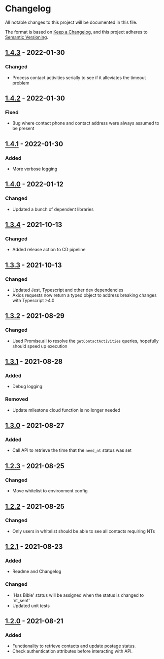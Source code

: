 # Changelog
All notable changes to this project will be documented in this file.

The format is based on [Keep a Changelog](https://keepachangelog.com/en/1.0.0/),
and this project adheres to [Semantic Versioning](https://semver.org/spec/v2.0.0.html).

## [1.4.3] - 2022-01-30

### Changed
- Process contact activities serially to see if it alleviates the timeout problem

## [1.4.2] - 2022-01-30

### Fixed
- Bug where contact phone and contact address were always assumed to be present

## [1.4.1] - 2022-01-30

### Added
- More verbose logging

## [1.4.0] - 2022-01-12

### Changed
- Updated a bunch of dependent libraries

## [1.3.4] - 2021-10-13

### Changed
- Added release action to CD pipeline

## [1.3.3] - 2021-10-13

### Changed
- Updated Jest, Typescript and other dev dependencies
- Axios requests now return a typed object to address breaking changes with Typescript >4.0

## [1.3.2] - 2021-08-29

### Changed
- Used Promise.all to resolve the `getContactActivities` queries, hopefully should speed up execution

## [1.3.1] - 2021-08-28

### Added
- Debug logging

### Removed
- Update milestone cloud function is no longer needed

## [1.3.0] - 2021-08-27

### Added
- Call API to retrieve the time that the `need_nt` status was set

## [1.2.3] - 2021-08-25

### Changed
- Move whitelist to environment config

## [1.2.2] - 2021-08-25

### Changed
- Only users in whitelist should be able to see all contacts requiring NTs

## [1.2.1] - 2021-08-23

### Added
- Readme and Changelog

### Changed
- 'Has Bible' status will be assigned when the status is changed to 'nt_sent'
- Updated unit tests

## [1.2.0] - 2021-08-21

### Added
- Functionality to retrieve contacts and update postage status.
- Check authentication attributes before interacting with API.


[1.4.3]: https://github.com/mujde-aze/nt-postman-dt-proxy/compare/v1.4.2...v1.4.3
[1.4.2]: https://github.com/mujde-aze/nt-postman-dt-proxy/compare/v1.4.1...v1.4.2
[1.4.1]: https://github.com/mujde-aze/nt-postman-dt-proxy/compare/v1.4.0...v1.4.1
[1.4.0]: https://github.com/mujde-aze/nt-postman-dt-proxy/compare/v1.3.4...v1.4.0
[1.3.4]: https://github.com/mujde-aze/nt-postman-dt-proxy/compare/v1.3.3...v1.3.4
[1.3.3]: https://github.com/mujde-aze/nt-postman-dt-proxy/compare/v1.3.2...v1.3.3
[1.3.2]: https://github.com/mujde-aze/nt-postman-dt-proxy/compare/v1.3.1...v1.3.2
[1.3.1]: https://github.com/mujde-aze/nt-postman-dt-proxy/compare/v1.3.0...v1.3.1
[1.3.0]: https://github.com/mujde-aze/nt-postman-dt-proxy/compare/v1.2.3...v1.3.0
[1.2.3]: https://github.com/mujde-aze/nt-postman-dt-proxy/compare/v1.2.2...v1.2.3
[1.2.2]: https://github.com/mujde-aze/nt-postman-dt-proxy/compare/v1.2.1...v1.2.2
[1.2.1]: https://github.com/mujde-aze/nt-postman-dt-proxy/compare/v1.2.0...v1.2.1
[1.2.0]: https://github.com/mujde-aze/nt-postman-dt-proxy/compare/v1.2.0...HEAD

